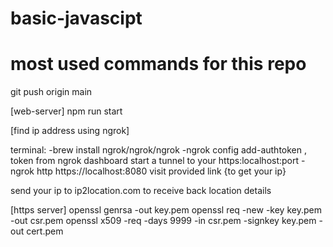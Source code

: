 # basic-javascipt

# most used commands for this repo
git push origin main

[web-server]
npm run start

[find ip address using ngrok]

terminal: 
-brew install ngrok/ngrok/ngrok
-ngrok config add-authtoken <token>, token from ngrok dashboard
start a tunnel to your https:localhost:port
-ngrok http https://localhost:8080
visit provided link {to get your ip}

send your ip to ip2location.com to receive back location details

[https server]
openssl genrsa -out key.pem
openssl req -new -key key.pem -out csr.pem
openssl x509 -req -days 9999 -in csr.pem -signkey key.pem -out cert.pem
